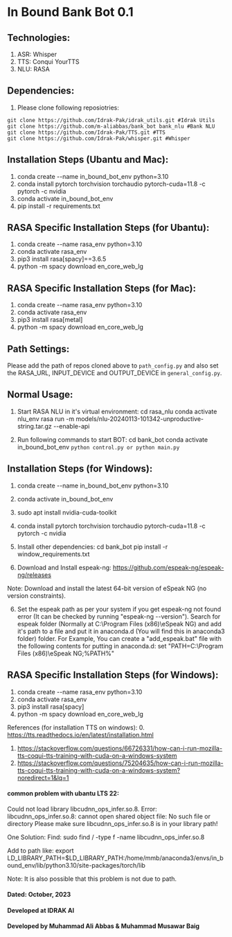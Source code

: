 # In Bound Bank Bot 0.1

## Technologies:
1. ASR: Whisper
2. TTS: Conqui YourTTS
3. NLU: RASA

## Dependencies:
1. Please clone following reposiotries: 
```
git clone https://github.com/Idrak-Pak/idrak_utils.git #Idrak Utils
git clone https://github.com/m-aliabbas/bank_bot bank_nlu #Bank NLU
git clone https://github.com/Idrak-Pak/TTS.git #TTS
git clone https://github.com/Idrak-Pak/whisper.git #Whisper

```
## Installation Steps (Ubantu and Mac):
1. conda create --name in_bound_bot_env python=3.10
2. conda install pytorch torchvision torchaudio pytorch-cuda=11.8 -c pytorch -c nvidia
3. conda activate in_bound_bot_env
4. pip install -r requirements.txt

## RASA Specific Installation Steps (for Ubantu):
1. conda create --name rasa_env python=3.10
2. conda activate rasa_env
3. pip3 install rasa[spacy]==3.6.5
4. python -m spacy download en_core_web_lg

## RASA Specific Installation Steps (for Mac):
1. conda create --name rasa_env python=3.10
2. conda activate rasa_env
3. pip3 install rasa[metal]
4. python -m spacy download en_core_web_lg

## Path Settings:
Please add the path of repos cloned above to `path_config.py` and also set the RASA_URL, INPUT_DEVICE and OUTPUT_DEVICE in `general_config.py`.

## Normal Usage:
1. Start RASA NLU in it's virtual environment:
cd rasa_nlu
conda activate nlu_env
rasa run -m models/nlu-20240113-101342-unproductive-string.tar.gz --enable-api

2. Run following commands to start BOT: 
cd bank_bot
conda activate in_bound_bot_env
```python control.py or python main.py```

## Installation Steps (for Windows):
1. conda create --name in_bound_bot_env python=3.10

2. conda activate in_bound_bot_env

3. sudo apt install nvidia-cuda-toolkit
3. conda install pytorch torchvision torchaudio pytorch-cuda=11.8 -c pytorch -c nvidia

4. Install other dependencies:
cd bank_bot
pip install -r window_requirements.txt

5. Download and Install espeak-ng:
https://github.com/espeak-ng/espeak-ng/releases

Note: Download and install the latest 64-bit version of eSpeak NG (no version constraints).

6. Set the espeak path as per your system if you get espeak-ng not found error (It can be checked by running "espeak-ng --version"). Search for espeak folder (Normally at C:\Program Files (x86)\eSpeak NG) and add it's path to a file and put it in anaconda.d (You will find this in anaconda3 folder) folder. For Example, You can 
create a "add_espeak.bat" file with the following contents for putting in anaconda.d: 
set "PATH=C:\Program Files (x86)\eSpeak NG;%PATH%"



## RASA Specific Installation Steps (for Windows):
1. conda create --name rasa_env python=3.10
2. conda activate rasa_env
3. pip3 install rasa[spacy]
4. python -m spacy download en_core_web_lg

References (for installation TTS on windows):
0. https://tts.readthedocs.io/en/latest/installation.html
1. https://stackoverflow.com/questions/66726331/how-can-i-run-mozilla-tts-coqui-tts-training-with-cuda-on-a-windows-system
2. https://stackoverflow.com/questions/75204635/how-can-i-run-mozilla-tts-coqui-tts-training-with-cuda-on-a-windows-system?noredirect=1&lq=1


#### common problem with ubantu LTS 22:
Could not load library libcudnn_ops_infer.so.8. Error: libcudnn_ops_infer.so.8: cannot open shared object file: No such file or directory
Please make sure libcudnn_ops_infer.so.8 is in your library path!

One Solution:
Find:
sudo find / -type f -name libcudnn_ops_infer.so.8

Add to path like:
export LD_LIBRARY_PATH=$LD_LIBRARY_PATH:/home/mmb/anaconda3/envs/in_bound_env/lib/python3.10/site-packages/torch/lib

Note: It is also possible that this problem is not due to path. 

#### Dated: October, 2023
#### Developed at IDRAK AI
#### Developed by Muhammad Ali Abbas & Muhammad Musawar Baig
